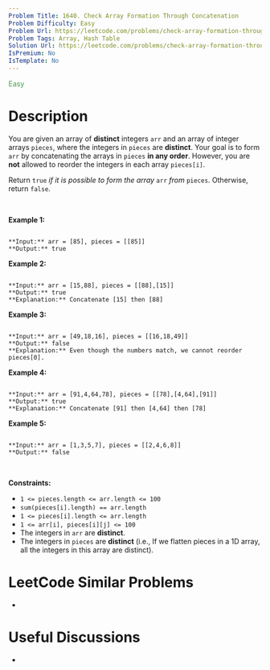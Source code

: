 ```yaml
---
Problem Title: 1640. Check Array Formation Through Concatenation
Problem Difficulty: Easy
Problem Url: https://leetcode.com/problems/check-array-formation-through-concatenation/
Problem Tags: Array, Hash Table
Solution Url: https://leetcode.com/problems/check-array-formation-through-concatenation/solution/
IsPremium: No
IsTemplate: No
---
```


<span style="color: rgb(67, 160, 71);">Easy</span>

# Description

You are given an array of **distinct** integers `arr` and an array of integer arrays `pieces`, where the integers in `pieces` are **distinct**. Your goal is to form `arr` by concatenating the arrays in `pieces` **in any order**. However, you are **not** allowed to reorder the integers in each array `pieces[i]`.


Return `true` *if it is possible* *to form the array* `arr` *from* `pieces`. Otherwise, return `false`.


 


**Example 1:**



```

**Input:** arr = [85], pieces = [[85]]
**Output:** true

```

**Example 2:**



```

**Input:** arr = [15,88], pieces = [[88],[15]]
**Output:** true
**Explanation:** Concatenate [15] then [88]

```

**Example 3:**



```

**Input:** arr = [49,18,16], pieces = [[16,18,49]]
**Output:** false
**Explanation:** Even though the numbers match, we cannot reorder pieces[0].

```

**Example 4:**



```

**Input:** arr = [91,4,64,78], pieces = [[78],[4,64],[91]]
**Output:** true
**Explanation:** Concatenate [91] then [4,64] then [78]
```

**Example 5:**



```

**Input:** arr = [1,3,5,7], pieces = [[2,4,6,8]]
**Output:** false

```

 


**Constraints:**


* `1 <= pieces.length <= arr.length <= 100`
* `sum(pieces[i].length) == arr.length`
* `1 <= pieces[i].length <= arr.length`
* `1 <= arr[i], pieces[i][j] <= 100`
* The integers in `arr` are **distinct**.
* The integers in `pieces` are **distinct** (i.e., If we flatten pieces in a 1D array, all the integers in this array are distinct).




# LeetCode Similar Problems

- []()

# Useful Discussions

- []()
